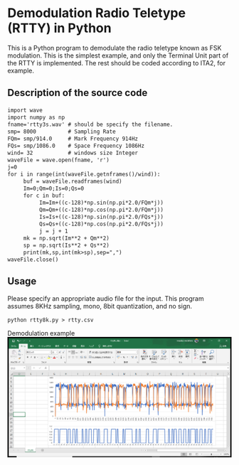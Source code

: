 # Demodulation Radio Teletype (RTTY) in Python
This is a Python program to demodulate the radio teletype known as FSK modulation.
This is the simplest example, and only the Terminal Unit part of the RTTY is implemented. The rest should be coded according to ITA2, for example.

## Description of the source code

~~~
import wave
import numpy as np
fname='rtty3s.wav' # should be specify the filename.
smp= 8000          # Sampling Rate
FQm= smp/914.0     # Mark Frequency 914Hz
FQs= smp/1086.0    # Space Frequency 1086Hz
wind= 32           # windows size Integer
waveFile = wave.open(fname, 'r')
j=0
for i in range(int(waveFile.getnframes()/wind)):
     buf = waveFile.readframes(wind)
     Im=0;Qm=0;Is=0;Qs=0
     for c in buf:
          Im=Im+((c-128)*np.sin(np.pi*2.0/FQm*j))
          Qm=Qm+((c-128)*np.cos(np.pi*2.0/FQm*j))
          Is=Is+((c-128)*np.sin(np.pi*2.0/FQs*j))
          Qs=Qs+((c-128)*np.cos(np.pi*2.0/FQs*j))
          j = j + 1
     mk = np.sqrt(Im**2 + Qm**2)
     sp = np.sqrt(Is**2 + Qs**2)     
     print(mk,sp,int(mk>sp),sep=",")
waveFile.close()
~~~
## Usage
Please specify an appropriate audio file for the input.
This program assumes 8KHz sampling, mono, 8bit quantization, and no sign.
~~~
python rtty8k.py > rtty.csv
~~~
Demodulation example
![](img/2021-02-01.png)
